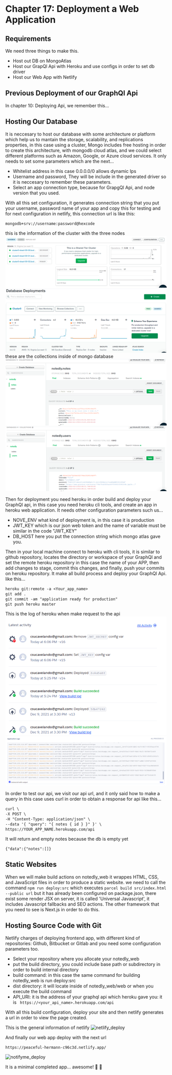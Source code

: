 
# Chapter 17: Deployment a Web Application


## Requirements

We need three things to make this.

* Host out DB on MongoAtlas
* Host our GrapQl Api with Heroku and use configs in order to set db driver
* Host our Web App with Netlify

## Previous Deployment of our GraphQl Api

In chapter 10: Deploying Api, we remember this...

## Hosting Our Database

It is neccesary to host our database with some architecture or platform which help us to mantain the storage, scalability, and replications properties, in this case using a cluster, Mongo includes
free hosting in order to create this architecture, with mongodb cloud atlas, and we could select different platforms such as Amazon, Google, or Azure cloud services. It only needs to set some parameters
which are the next...

- Whitelist address in this case 0.0.0.0/0 allows dynamic Ips
- Username and password, They will be include in the generated driver so it is neccesary to remember these parameters.
- Select an app connection type, because for GrapgQl Api, and node version that you used.

With all this set configuration, it generates connection string that you put your username, password name of your app and copy this for testing and for next configuration in netlify, this connection
url is like this:

```
mongodb+srv://username:password@hexcode
```

this is the information of the cluster with the three nodes
![mongo_clusters](imgs/mongo_clusters.png)
![mongo_deploy](imgs/mongo_database_deploy.png)
these are the collections inside of mongo database
![mongo_notes](imgs/mongo_collections_notes.png)
![mongo_users](imgs/mongo_collections_users.png)

Then for deployment you need heroku in order build and deploy your GraphQl api, in this case you need heroku cli tools, and create an app in heroku web application. It needs other configuration
parameters such us...

- NOVE_ENV what kind of deployment is, in this case it is production
- JWT_KEY which is our json web token and the name of variable must be similar in the code "JWT_KEY"
- DB_HOST here you put the connection string which mongo atlas gave you.

Then in your local machine connect to heroku with cli tools, it is similar to github repository, locates the directory or workspace of your GraphQl and set the remote heroku repository in this case the
name of your APP, then add changes to stage, commit this changes, and finally, push your commits on heroku repository. It make all build process and deploy your GraphQl Api. like this...
```
heroku git:remote -a <Your_app_name>
git add .
git commit -am "application ready for production"
git push heroku master
```

This is the log of heroku when make request to the api
![heroku_deploy](imgs/heroku_deploy_logs.png)
![heroku_logs](imgs/heroku_logs.png)

In order to test our api, we visit our api url, and it only said how to make a query in this case uses curl in order to obtain a response for api like this...
```
curl \
-X POST \
-H "Content-Type: application/json" \
--data '{ "query": "{ notes { id } }" }' \
https://YOUR_APP_NAME.herokuapp.com/api

```

It will return and empty notes because the db is empty yet

```
{"data":{"notes":[]}
```



## Static Websites

When we will make build actions on notedly_web it wrappes HTML, CSS, and JavaScript files in order to produce a static website. we need to call the command ``` npm run deploy:src ``` which executes
``` parcel build src/index.html --public url ``` but it has already been configured on package.json, there exist some render JSX on server, it is called 'Universal Javascript', it includes Javascript
fallbacks and SEO actions. The other framework that you need to see is Next.js in order to do this.


## Hosting Source Code with Git

Netlify charges of deploying frontend app, with different kind of repositories: Github, Bitbucket or Gitlab and you need some configuration parameters too. 

- Select your repository where you allocate your notedly_web
- put the build directory, you could include base path or subdirectory in order to build internal directory
- build command: in this case the same command for building notedly_web is run deploy:src
- dist directory: it will locate inside of notedly_web/web or when you execute the build command
- API_URI: it is the address of your graphql api which heroku gave you: it is ``` https://<your_api_name>.herokuapp.com/api```

With all this build configuration, deploy your site and then netlify generates a url in order to view the page created.

This is the general information of netlify
![netlify_deploy](imgs/netlify_deploy.png)


And finally our web app deploy with the next url

```
https://peaceful-hermann-c96c3d.netlify.app/
```

![notifyme_deploy](imgs/notifyme_deploy.png)

It is a minimal completed app... awesome! 🚀 🥳 
